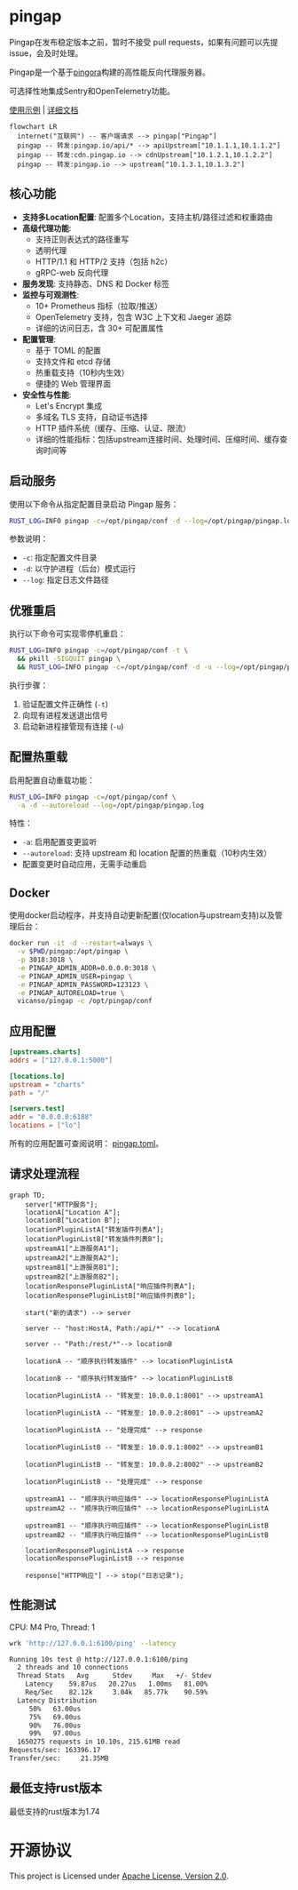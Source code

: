 # pingap

Pingap在发布稳定版本之前，暂时不接受 pull requests，如果有问题可以先提issue，会及时处理。

Pingap是一个基于[pingora](https://github.com/cloudflare/pingora)构建的高性能反向代理服务器。

可选择性地集成Sentry和OpenTelemetry功能。

[使用示例](./examples/README.md) | [详细文档](http://pingap.io/pingap-zh/)


```mermaid
flowchart LR
  internet("互联网") -- 客户端请求 --> pingap["Pingap"]
  pingap -- 转发:pingap.io/api/* --> apiUpstream["10.1.1.1,10.1.1.2"]
  pingap -- 转发:cdn.pingap.io --> cdnUpstream["10.1.2.1,10.1.2.2"]
  pingap -- 转发:pingap.io --> upstream["10.1.3.1,10.1.3.2"]
```

## 核心功能

- **支持多Location配置**: 配置多个Location，支持主机/路径过滤和权重路由
- **高级代理功能**:
  - 支持正则表达式的路径重写
  - 透明代理
  - HTTP/1.1 和 HTTP/2 支持（包括 h2c）
  - gRPC-web 反向代理
- **服务发现**: 支持静态、DNS 和 Docker 标签
- **监控与可观测性**:
  - 10+ Prometheus 指标（拉取/推送）
  - OpenTelemetry 支持，包含 W3C 上下文和 Jaeger 追踪
  - 详细的访问日志，含 30+ 可配置属性
- **配置管理**:
  - 基于 TOML 的配置
  - 支持文件和 etcd 存储
  - 热重载支持（10秒内生效）
  - 便捷的 Web 管理界面
- **安全性与性能**:
  - Let's Encrypt 集成
  - 多域名 TLS 支持，自动证书选择
  - HTTP 插件系统（缓存、压缩、认证、限流）
  - 详细的性能指标：包括upstream连接时间、处理时间、压缩时间、缓存查询时间等

## 启动服务

使用以下命令从指定配置目录启动 Pingap 服务：

```bash
RUST_LOG=INFO pingap -c=/opt/pingap/conf -d --log=/opt/pingap/pingap.log
```

参数说明：
- `-c`: 指定配置文件目录
- `-d`: 以守护进程（后台）模式运行
- `--log`: 指定日志文件路径

## 优雅重启

执行以下命令可实现零停机重启：

```bash
RUST_LOG=INFO pingap -c=/opt/pingap/conf -t \
  && pkill -SIGQUIT pingap \
  && RUST_LOG=INFO pingap -c=/opt/pingap/conf -d -u --log=/opt/pingap/pingap.log
```

执行步骤：
1. 验证配置文件正确性 (`-t`)
2. 向现有进程发送退出信号
3. 启动新进程接管现有连接 (`-u`)

## 配置热重载

启用配置自动重载功能：

```bash
RUST_LOG=INFO pingap -c=/opt/pingap/conf \
  -a -d --autoreload --log=/opt/pingap/pingap.log
```

特性：
- `-a`: 启用配置变更监听
- `--autoreload`: 支持 upstream 和 location 配置的热重载（10秒内生效）
- 配置变更时自动应用，无需手动重启


## Docker

使用docker启动程序，并支持自动更新配置(仅location与upstream支持)以及管理后台：


```bash
docker run -it -d --restart=always \
  -v $PWD/pingap:/opt/pingap \
  -p 3018:3018 \
  -e PINGAP_ADMIN_ADDR=0.0.0.0:3018 \
  -e PINGAP_ADMIN_USER=pingap \
  -e PINGAP_ADMIN_PASSWORD=123123 \
  -e PINGAP_AUTORELOAD=true \
  vicanso/pingap -c /opt/pingap/conf
```


## 应用配置

```toml
[upstreams.charts]
addrs = ["127.0.0.1:5000"]

[locations.lo]
upstream = "charts"
path = "/"

[servers.test]
addr = "0.0.0.0:6188"
locations = ["lo"]
```

所有的应用配置可查阅说明： [pingap.toml](./conf/pingap.toml)。

## 请求处理流程

```mermaid
graph TD;
    server["HTTP服务"];
    locationA["Location A"];
    locationB["Location B"];
    locationPluginListA["转发插件列表A"];
    locationPluginListB["转发插件列表B"];
    upstreamA1["上游服务A1"];
    upstreamA2["上游服务A2"];
    upstreamB1["上游服务B1"];
    upstreamB2["上游服务B2"];
    locationResponsePluginListA["响应插件列表A"];
    locationResponsePluginListB["响应插件列表B"];

    start("新的请求") --> server

    server -- "host:HostA, Path:/api/*" --> locationA

    server -- "Path:/rest/*"--> locationB

    locationA -- "顺序执行转发插件" --> locationPluginListA

    locationB -- "顺序执行转发插件" --> locationPluginListB

    locationPluginListA -- "转发至: 10.0.0.1:8001" --> upstreamA1

    locationPluginListA -- "转发至: 10.0.0.2:8001" --> upstreamA2

    locationPluginListA -- "处理完成" --> response

    locationPluginListB -- "转发至: 10.0.0.1:8002" --> upstreamB1

    locationPluginListB -- "转发至: 10.0.0.2:8002" --> upstreamB2

    locationPluginListB -- "处理完成" --> response

    upstreamA1 -- "顺序执行响应插件" --> locationResponsePluginListA
    upstreamA2 -- "顺序执行响应插件" --> locationResponsePluginListA

    upstreamB1 -- "顺序执行响应插件" --> locationResponsePluginListB
    upstreamB2 -- "顺序执行响应插件" --> locationResponsePluginListB

    locationResponsePluginListA --> response
    locationResponsePluginListB --> response

    response["HTTP响应"] --> stop("日志记录");
```

## 性能测试

CPU: M4 Pro, Thread: 1

```bash
wrk 'http://127.0.0.1:6100/ping' --latency

Running 10s test @ http://127.0.0.1:6100/ping
  2 threads and 10 connections
  Thread Stats   Avg      Stdev     Max   +/- Stdev
    Latency    59.87us   20.27us   1.00ms   81.00%
    Req/Sec    82.12k     3.04k   85.77k    90.59%
  Latency Distribution
     50%   63.00us
     75%   69.00us
     90%   76.00us
     99%   97.00us
  1650275 requests in 10.10s, 215.61MB read
Requests/sec: 163396.17
Transfer/sec:     21.35MB
```

## 最低支持rust版本

最低支持的rust版本为1.74

# 开源协议

This project is Licensed under [Apache License, Version 2.0](./LICENSE).
